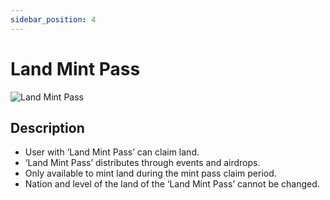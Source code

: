 ```yaml
---
sidebar_position: 4
---
```


# Land Mint Pass

![Land Mint Pass](./assets/land-mint-pass/land-mint-pass.gif)

## Description

- User with ‘Land Mint Pass’ can claim land.
- ‘Land Mint Pass’ distributes through events and airdrops.
- Only available to mint land during the mint pass claim period.
- Nation and level of the land of the ‘Land Mint Pass’ cannot be changed.